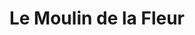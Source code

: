 ---
title: "Le Moulin de la Fleur"
url: /ciudad-autonoma-de-buenos-aires/le-moulin-de-la-fleur/
shop: panadería
---